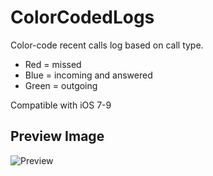 # ColorCodedLogs
Color-code recent calls log based on call type.

- Red = missed
- Blue = incoming and answered
- Green = outgoing

Compatible with iOS 7-9

## Preview Image
![Preview](http://imgur.com/4XhHpkf.png)